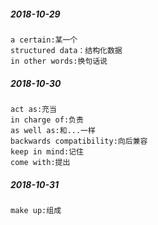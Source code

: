 ##### 2018-10-29

```
a certain:某一个
structured data：结构化数据
in other words:换句话说
```

##### 2018-10-30

```
act as:充当
in charge of:负责
as well as:和...一样
backwards compatibility:向后兼容
keep in mind:记住
come with:提出
```

##### 2018-10-31

```
make up:组成
```

